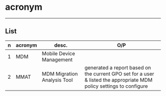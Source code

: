 # acronym

---

## List
|n|acronym|desc.|O/P|
|-|-------|-----|----|
|1|MDM|Mobile Device Management|
|2|MMAT|MDM Migration Analysis Tool|generated a report based on the current GPO set for a user & listed the appropriate MDM policy settings to configure|<img src="https://i.imgur.com/xDeHeT6.png">|
